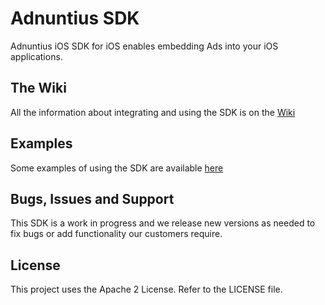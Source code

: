 # Adnuntius SDK

Adnuntius iOS SDK for iOS enables embedding Ads into your iOS applications.

## The Wiki

All the information about integrating and using the SDK is on the [Wiki](https://github.com/Adnuntius/ios_sdk/wiki)

## Examples

Some examples of using the SDK are available [here](https://github.com/Adnuntius/ios_sdk_examples)

## Bugs, Issues and Support

This SDK is a work in progress and we release new versions as needed to fix bugs or add functionality our customers require.

## License

This project uses the Apache 2 License.  Refer to the LICENSE file.
